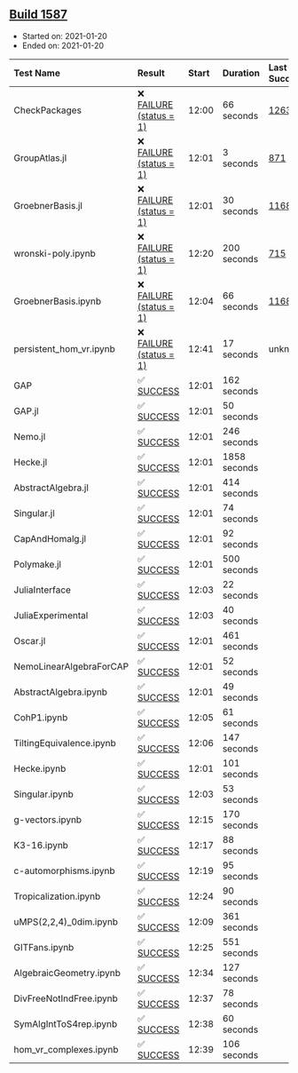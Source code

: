 ## [Build 1587](https://oscarci.mathematik.uni-kl.de/job/oscar-stable/1587/)

* Started on: 2021-01-20
* Ended on: 2021-01-20

| Test Name    | Result | Start | Duration | Last Success | First Failure |
|:-------------|:-------|:------|:---------|:-------------|:--------------|
| CheckPackages | ❌ [FAILURE (status = 1)](https://oscarci.mathematik.uni-kl.de/job/oscar-stable/1587/artifact/logs/build-1587/CheckPackages.log) | 12:00 | 66 seconds | [1263](https://oscarci.mathematik.uni-kl.de/job/oscar-stable/1263/) | [1264](https://oscarci.mathematik.uni-kl.de/job/oscar-stable/1264/) |
| GroupAtlas.jl | ❌ [FAILURE (status = 1)](https://oscarci.mathematik.uni-kl.de/job/oscar-stable/1587/artifact/logs/build-1587/GroupAtlas.jl.log) | 12:01 | 3 seconds | [871](https://oscarci.mathematik.uni-kl.de/job/oscar-stable/871/) | [872](https://oscarci.mathematik.uni-kl.de/job/oscar-stable/872/) |
| GroebnerBasis.jl | ❌ [FAILURE (status = 1)](https://oscarci.mathematik.uni-kl.de/job/oscar-stable/1587/artifact/logs/build-1587/GroebnerBasis.jl.log) | 12:01 | 30 seconds | [1168](https://oscarci.mathematik.uni-kl.de/job/oscar-stable/1168/) | [1169](https://oscarci.mathematik.uni-kl.de/job/oscar-stable/1169/) |
| wronski-poly.ipynb | ❌ [FAILURE (status = 1)](https://oscarci.mathematik.uni-kl.de/job/oscar-stable/1587/artifact/logs/build-1587/wronski-poly.ipynb.log) | 12:20 | 200 seconds | [715](https://oscarci.mathematik.uni-kl.de/job/oscar-stable/715/) | [716](https://oscarci.mathematik.uni-kl.de/job/oscar-stable/716/) |
| GroebnerBasis.ipynb | ❌ [FAILURE (status = 1)](https://oscarci.mathematik.uni-kl.de/job/oscar-stable/1587/artifact/logs/build-1587/GroebnerBasis.ipynb.log) | 12:04 | 66 seconds | [1168](https://oscarci.mathematik.uni-kl.de/job/oscar-stable/1168/) | [1169](https://oscarci.mathematik.uni-kl.de/job/oscar-stable/1169/) |
| persistent_hom_vr.ipynb | ❌ [FAILURE (status = 1)](https://oscarci.mathematik.uni-kl.de/job/oscar-stable/1587/artifact/logs/build-1587/persistent_hom_vr.ipynb.log) | 12:41 | 17 seconds | unknown | unknown |
| GAP | ✅ [SUCCESS](https://oscarci.mathematik.uni-kl.de/job/oscar-stable/1587/artifact/logs/build-1587/GAP.log) | 12:01 | 162 seconds |  |  |
| GAP.jl | ✅ [SUCCESS](https://oscarci.mathematik.uni-kl.de/job/oscar-stable/1587/artifact/logs/build-1587/GAP.jl.log) | 12:01 | 50 seconds |  |  |
| Nemo.jl | ✅ [SUCCESS](https://oscarci.mathematik.uni-kl.de/job/oscar-stable/1587/artifact/logs/build-1587/Nemo.jl.log) | 12:01 | 246 seconds |  |  |
| Hecke.jl | ✅ [SUCCESS](https://oscarci.mathematik.uni-kl.de/job/oscar-stable/1587/artifact/logs/build-1587/Hecke.jl.log) | 12:01 | 1858 seconds |  |  |
| AbstractAlgebra.jl | ✅ [SUCCESS](https://oscarci.mathematik.uni-kl.de/job/oscar-stable/1587/artifact/logs/build-1587/AbstractAlgebra.jl.log) | 12:01 | 414 seconds |  |  |
| Singular.jl | ✅ [SUCCESS](https://oscarci.mathematik.uni-kl.de/job/oscar-stable/1587/artifact/logs/build-1587/Singular.jl.log) | 12:01 | 74 seconds |  |  |
| CapAndHomalg.jl | ✅ [SUCCESS](https://oscarci.mathematik.uni-kl.de/job/oscar-stable/1587/artifact/logs/build-1587/CapAndHomalg.jl.log) | 12:01 | 92 seconds |  |  |
| Polymake.jl | ✅ [SUCCESS](https://oscarci.mathematik.uni-kl.de/job/oscar-stable/1587/artifact/logs/build-1587/Polymake.jl.log) | 12:01 | 500 seconds |  |  |
| JuliaInterface | ✅ [SUCCESS](https://oscarci.mathematik.uni-kl.de/job/oscar-stable/1587/artifact/logs/build-1587/JuliaInterface.log) | 12:03 | 22 seconds |  |  |
| JuliaExperimental | ✅ [SUCCESS](https://oscarci.mathematik.uni-kl.de/job/oscar-stable/1587/artifact/logs/build-1587/JuliaExperimental.log) | 12:03 | 40 seconds |  |  |
| Oscar.jl | ✅ [SUCCESS](https://oscarci.mathematik.uni-kl.de/job/oscar-stable/1587/artifact/logs/build-1587/Oscar.jl.log) | 12:01 | 461 seconds |  |  |
| NemoLinearAlgebraForCAP | ✅ [SUCCESS](https://oscarci.mathematik.uni-kl.de/job/oscar-stable/1587/artifact/logs/build-1587/NemoLinearAlgebraForCAP.log) | 12:01 | 52 seconds |  |  |
| AbstractAlgebra.ipynb | ✅ [SUCCESS](https://oscarci.mathematik.uni-kl.de/job/oscar-stable/1587/artifact/logs/build-1587/AbstractAlgebra.ipynb.log) | 12:01 | 49 seconds |  |  |
| CohP1.ipynb | ✅ [SUCCESS](https://oscarci.mathematik.uni-kl.de/job/oscar-stable/1587/artifact/logs/build-1587/CohP1.ipynb.log) | 12:05 | 61 seconds |  |  |
| TiltingEquivalence.ipynb | ✅ [SUCCESS](https://oscarci.mathematik.uni-kl.de/job/oscar-stable/1587/artifact/logs/build-1587/TiltingEquivalence.ipynb.log) | 12:06 | 147 seconds |  |  |
| Hecke.ipynb | ✅ [SUCCESS](https://oscarci.mathematik.uni-kl.de/job/oscar-stable/1587/artifact/logs/build-1587/Hecke.ipynb.log) | 12:01 | 101 seconds |  |  |
| Singular.ipynb | ✅ [SUCCESS](https://oscarci.mathematik.uni-kl.de/job/oscar-stable/1587/artifact/logs/build-1587/Singular.ipynb.log) | 12:03 | 53 seconds |  |  |
| g-vectors.ipynb | ✅ [SUCCESS](https://oscarci.mathematik.uni-kl.de/job/oscar-stable/1587/artifact/logs/build-1587/g-vectors.ipynb.log) | 12:15 | 170 seconds |  |  |
| K3-16.ipynb | ✅ [SUCCESS](https://oscarci.mathematik.uni-kl.de/job/oscar-stable/1587/artifact/logs/build-1587/K3-16.ipynb.log) | 12:17 | 88 seconds |  |  |
| c-automorphisms.ipynb | ✅ [SUCCESS](https://oscarci.mathematik.uni-kl.de/job/oscar-stable/1587/artifact/logs/build-1587/c-automorphisms.ipynb.log) | 12:19 | 95 seconds |  |  |
| Tropicalization.ipynb | ✅ [SUCCESS](https://oscarci.mathematik.uni-kl.de/job/oscar-stable/1587/artifact/logs/build-1587/Tropicalization.ipynb.log) | 12:24 | 90 seconds |  |  |
| uMPS(2,2,4)_0dim.ipynb | ✅ [SUCCESS](https://oscarci.mathematik.uni-kl.de/job/oscar-stable/1587/artifact/logs/build-1587/uMPS-2-2-4-_0dim.ipynb.log) | 12:09 | 361 seconds |  |  |
| GITFans.ipynb | ✅ [SUCCESS](https://oscarci.mathematik.uni-kl.de/job/oscar-stable/1587/artifact/logs/build-1587/GITFans.ipynb.log) | 12:25 | 551 seconds |  |  |
| AlgebraicGeometry.ipynb | ✅ [SUCCESS](https://oscarci.mathematik.uni-kl.de/job/oscar-stable/1587/artifact/logs/build-1587/AlgebraicGeometry.ipynb.log) | 12:34 | 127 seconds |  |  |
| DivFreeNotIndFree.ipynb | ✅ [SUCCESS](https://oscarci.mathematik.uni-kl.de/job/oscar-stable/1587/artifact/logs/build-1587/DivFreeNotIndFree.ipynb.log) | 12:37 | 78 seconds |  |  |
| SymAlgIntToS4rep.ipynb | ✅ [SUCCESS](https://oscarci.mathematik.uni-kl.de/job/oscar-stable/1587/artifact/logs/build-1587/SymAlgIntToS4rep.ipynb.log) | 12:38 | 60 seconds |  |  |
| hom_vr_complexes.ipynb | ✅ [SUCCESS](https://oscarci.mathematik.uni-kl.de/job/oscar-stable/1587/artifact/logs/build-1587/hom_vr_complexes.ipynb.log) | 12:39 | 106 seconds |  |  |
